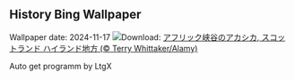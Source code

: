 ## History Bing Wallpaper
Wallpaper date: 2024-11-17
![](https://www.bing.com/th?id=OHR.RedStag_JA-JP3676294833_UHD.jpg&w=1000)Download: [アフリック峡谷のアカシカ, スコットランド ハイランド地方 (© Terry Whittaker/Alamy)](https://www.bing.com/th?id=OHR.RedStag_JA-JP3676294833_UHD.jpg)

Auto get programm by LtgX
